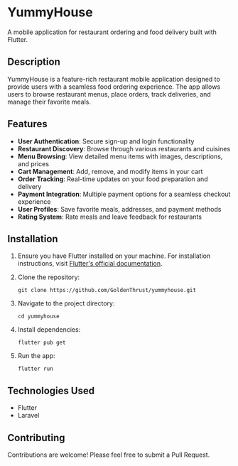 # YummyHouse

A mobile application for restaurant ordering and food delivery built with Flutter.

## Description

YummyHouse is a feature-rich restaurant mobile application designed to provide users with a seamless food ordering experience. The app allows users to browse restaurant menus, place orders, track deliveries, and manage their favorite meals.

## Features

- **User Authentication**: Secure sign-up and login functionality
- **Restaurant Discovery**: Browse through various restaurants and cuisines
- **Menu Browsing**: View detailed menu items with images, descriptions, and prices
- **Cart Management**: Add, remove, and modify items in your cart
- **Order Tracking**: Real-time updates on your food preparation and delivery
- **Payment Integration**: Multiple payment options for a seamless checkout experience
- **User Profiles**: Save favorite meals, addresses, and payment methods
- **Rating System**: Rate meals and leave feedback for restaurants


## Installation

1. Ensure you have Flutter installed on your machine. For installation instructions, visit [Flutter's official documentation](https://docs.flutter.dev/get-started/install).

2. Clone the repository:
   ```
   git clone https://github.com/GoldenThrust/yummyhouse.git
   ```

3. Navigate to the project directory:
   ```
   cd yummyhouse
   ```

4. Install dependencies:
   ```
   flutter pub get
   ```

5. Run the app:
   ```
   flutter run
   ```

## Technologies Used

- Flutter
- Laravel

## Contributing

Contributions are welcome! Please feel free to submit a Pull Request.
